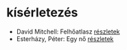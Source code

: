 # kísérletezés

- David Mitchell: Felhőatlasz [részletek](../_details/David%20Mitchell.md#id_454)
- Esterházy, Péter: Egy nő [részletek](../_details/Esterh%C3%A1zy%2C%20P%C3%A9ter.md#id_1019)